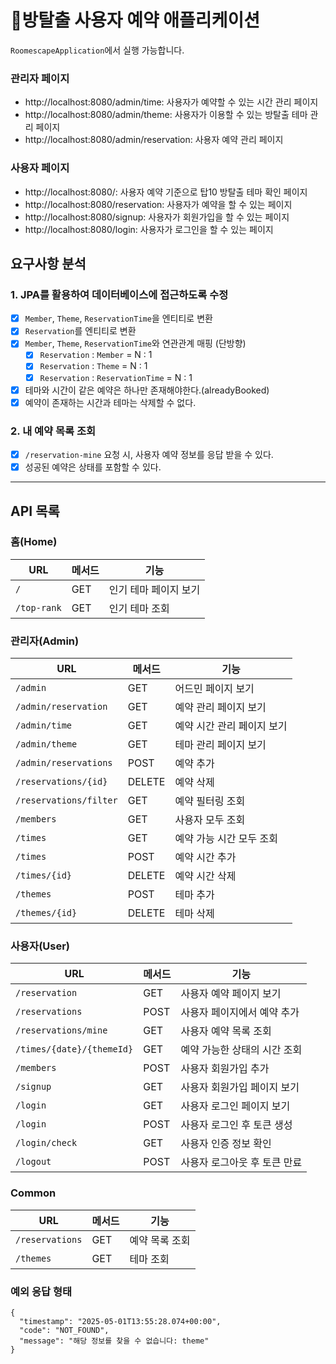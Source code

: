 # 🚪방탈출 사용자 예약 애플리케이션

`RoomescapeApplication`에서 실행 가능합니다.

### 관리자 페이지

* http://localhost:8080/admin/time: 사용자가 예약할 수 있는 시간 관리 페이지
* http://localhost:8080/admin/theme: 사용자가 이용할 수 있는 방탈출 테마 관리 페이지
* http://localhost:8080/admin/reservation: 사용자 예약 관리 페이지

### 사용자 페이지

* http://localhost:8080/: 사용자 예약 기준으로 탑10 방탈출 테마 확인 페이지
* http://localhost:8080/reservation: 사용자가 예약을 할 수 있는 페이지
* http://localhost:8080/signup: 사용자가 회원가입을 할 수 있는 페이지
* http://localhost:8080/login: 사용자가 로그인을 할 수 있는 페이지

## 요구사항 분석

### 1. JPA를 활용하여 데이터베이스에 접근하도록 수정

- [x] `Member`, `Theme`, `ReservationTime`을 엔티티로 변환
- [x] `Reservation`를 엔티티로 변환
- [x] `Member`, `Theme`, `ReservationTime`와 연관관계 매핑 (단방향)
    - [x] `Reservation` : `Member` = N : 1
    - [x] `Reservation` : `Theme` = N : 1
    - [x] `Reservation` : `ReservationTime` = N : 1
- [x] 테마와 시간이 같은 예약은 하나만 존재해야한다.(alreadyBooked)
- [x] 예약이 존재하는 시간과 테마는 삭제할 수 없다.

### 2. 내 예약 목록 조회

- [x] `/reservation-mine` 요청 시, 사용자 예약 정보를 응답 받을 수 있다.
- [x] 성공된 예약은 상태를 포함할 수 있다.

---

## API 목록

### 홈(Home)

| URL         | 메서드 | 기능           |
|-------------|-----|--------------|
| `/`         | GET | 인기 테마 페이지 보기 |
| `/top-rank` | GET | 인기 테마 조회     |

### 관리자(Admin)

| URL                    | 메서드    | 기능              |
|------------------------|--------|-----------------|
| `/admin`               | GET    | 어드민 페이지 보기      |
| `/admin/reservation`   | GET    | 예약 관리 페이지 보기    |
| `/admin/time`          | GET    | 예약 시간 관리 페이지 보기 |
| `/admin/theme`         | GET    | 테마 관리 페이지 보기    |
| `/admin/reservations`  | POST   | 예약 추가           |
| `/reservations/{id}`   | DELETE | 예약 삭제           |
| `/reservations/filter` | GET    | 예약 필터링 조회       |
| `/members`             | GET    | 사용자 모두 조회       |
| `/times`               | GET    | 예약 가능 시간 모두 조회  |
| `/times`               | POST   | 예약 시간 추가        |
| `/times/{id}`          | DELETE | 예약 시간 삭제        |
| `/themes`              | POST   | 테마 추가           |
| `/themes/{id}`         | DELETE | 테마 삭제           |

### 사용자(User)

| URL                       | 메서드  | 기능               |
|---------------------------|------|------------------|
| `/reservation`            | GET  | 사용자 예약 페이지 보기    |
| `/reservations`           | POST | 사용자 페이지에서 예약 추가  |
| `/reservations/mine`      | GET  | 사용자 예약 목록 조회     |
| `/times/{date}/{themeId}` | GET  | 예약 가능한 상태의 시간 조회 |
| `/members`                | POST | 사용자 회원가입 추가      |
| `/signup`                 | GET  | 사용자 회원가입 페이지 보기  |
| `/login`                  | GET  | 사용자 로그인 페이지 보기   |
| `/login`                  | POST | 사용자 로그인 후 토큰 생성  |
| `/login/check`            | GET  | 사용자 인증 정보 확인     |
| `/logout`                 | POST | 사용자 로그아웃 후 토큰 만료 |

### Common

| URL             | 메서드 | 기능       |
|-----------------|-----|----------|
| `/reservations` | GET | 예약 목록 조회 |
| `/themes`       | GET | 테마 조회    |

### 예외 응답 형태

```
{
  "timestamp": "2025-05-01T13:55:28.074+00:00",
  "code": "NOT_FOUND",
  "message": "해당 정보를 찾을 수 없습니다: theme"
}
```
